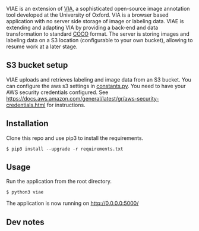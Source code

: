 VIAE is an extension of [VIA](http://www.robots.ox.ac.uk/~vgg/software/via/), a sophisticated open-source image annotation tool developed at the University of Oxford. VIA is a browser based application with no server side storage of image or labeling data. VIAE is extending and adapting VIA by providing a back-end and data transformation to standard [COCO](http://cocodataset.org/#format-data) format. The server is storing images and labeling data on a S3 location (configurable to your own bucket), allowing to resume work at a later stage. 

## S3 bucket setup
VIAE uploads and retrieves labeling and image data from an S3 bucket. You can configure the aws s3 settings in  [constants.py](https://github.com/LouiseKlodt/viae/blob/master/viae/constants/constants.py). 
You need to have your AWS security credentials configured. See https://docs.aws.amazon.com/general/latest/gr/aws-security-credentials.html for instructions. 

## Installation
Clone this repo and use pip3 to install the requirements.
```
$ pip3 install --upgrade -r requirements.txt 
```

## Usage
Run the application from the root directory.
```
$ python3 viae
```

The application is now running on http://0.0.0.0:5000/

## Dev notes